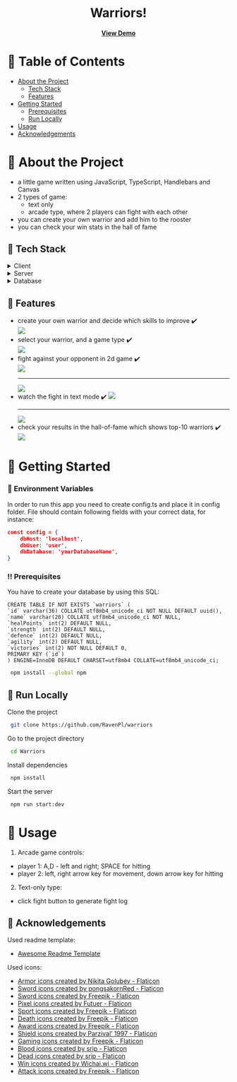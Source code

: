 <div align="center">  
  <h1>Warriors!</h1>
<h4>
    <a href="https://warriors.networkmanager.pl/warriors">View Demo</a>
</h4>
</div>  

<!-- Table of Contents -->  

# :notebook_with_decorative_cover: Table of Contents

- [About the Project](#star2-about-the-project)
    * [Tech Stack](#space_invader-tech-stack)
    * [Features](#dart-features)
- [Getting Started](#toolbox-getting-started)
    * [Prerequisites](#bangbang-prerequisites)
    * [Run Locally](#running-run-locally)
- [Usage](#eyes-usage)
- [Acknowledgements](#gem-acknowledgements)

# :star2: About the Project

* a little game written using JavaScript, TypeScript, Handlebars and Canvas
* 2 types of game:
  - text only
  - arcade type, where 2 players can fight with each other
* you can create your own warrior and add him to the rooster
* you can check your win stats in the hall of fame

## :space_invader: Tech Stack

<details>  
  <summary>Client</summary>  
  <ul>  
    <li>JavaScript</li>
    <li>HTML Canvas</li>
    <li>Handlebars</li>  
    <li>Skeleton</li>

  </ul>  
</details>  
<details>  
  <summary>Server</summary>  
  <ul>  
    <li>Express</li>  
    <li>Typescript</li>
  </ul>  
</details>  

<details>  
<summary>Database</summary>  
  <ul>  
    <li>MySQL</li>  
  </ul>  
</details>  

<!-- Features -->  

## :dart: Features

- create your own warrior and decide which skills to improve :heavy_check_mark: <br>
  <img src="./utils/images/create-warrior.jpg"/>
- select your warrior, and a game type :heavy_check_mark: <br>
  <img src="./utils/images/home.jpg"/>
- fight against your opponent in 2d game :heavy_check_mark: <br>
  <img src="./utils/images/arena.jpg"/>
  <hr>
  <img src="./utils/images/arena-death.jpg"/>
- watch the fight in text mode :heavy_check_mark:
  <img src="./utils/images/text-arena.jpg"/>
  <hr>
  <img src="./utils/images/text-arena-2.jpg"/>
- check your results in the hall-of-fame which shows top-10 warriors :heavy_check_mark: <br>
  <img src="./utils/images/hall-of-fame.jpg"/>

# :toolbox: Getting Started

### :key: Environment Variables

In order to run this app you need to create config.ts and place it in config folder. File should contain following
fields with your correct data, for instance:

```json  
const config = {  
    dbHost: 'localhost',  
    dbUser: 'user',  
    dbDatabase: 'yourDatabaseName',
}
```

<!-- Prerequisites -->  

### :bangbang: Prerequisites

You have to create your database by using this SQL:

```
CREATE TABLE IF NOT EXISTS `warriors` (
`id` varchar(36) COLLATE utf8mb4_unicode_ci NOT NULL DEFAULT uuid(),
`name` varchar(20) COLLATE utf8mb4_unicode_ci NOT NULL,
`healPoints` int(2) DEFAULT NULL,
`strength` int(2) DEFAULT NULL,
`defence` int(2) DEFAULT NULL,
`agility` int(2) DEFAULT NULL,
`victories` int(2) NOT NULL DEFAULT 0,
PRIMARY KEY (`id`)
) ENGINE=InnoDB DEFAULT CHARSET=utf8mb4 COLLATE=utf8mb4_unicode_ci;
```

```bash  
 npm install --global npm  
```  

<!-- Run Locally -->  

## :running: Run Locally

Clone the project

```bash  
 git clone https://github.com/RavenPl/warriors
```  

Go to the project directory

```bash  
 cd Warriors 
```  

Install dependencies

```bash  
 npm install  
```  

Start the server

```bash  
 npm run start:dev
```  

<!-- Usage -->  

# :eyes: Usage

1. Arcade game controls:

* player 1: A,D - left and right; SPACE for hitting
* player 2: left, right arrow key for movement, down arrow key for hitting

2. Text-only type:

* click fight button to generate fight log

<!-- Acknowledgments -->

## :gem: Acknowledgements

Used readme template:

- [Awesome Readme Template](https://github.com/Louis3797/awesome-readme-template)

Used icons:

* <a href="https://www.flaticon.com/free-icons/armor" title="armor icons">Armor icons created by Nikita Golubev -
  Flaticon</a>
* <a href="https://www.flaticon.com/free-icons/sword" title="sword icons">Sword icons created by pongsakornRed -
  Flaticon</a>
* <a href="https://www.flaticon.com/free-icons/sword" title="sword icons">Sword icons created by Freepik - Flaticon</a>
* <a href="https://www.flaticon.com/free-icons/pixel" title="pixel icons">Pixel icons created by Futuer - Flaticon</a>
* <a href="https://www.flaticon.com/free-icons/sport" title="sport icons">Sport icons created by Freepik - Flaticon</a>
* <a href="https://www.flaticon.com/free-icons/death" title="death icons">Death icons created by Freepik - Flaticon</a>
* <a href="https://www.flaticon.com/free-icons/award" title="award icons">Award icons created by Freepik - Flaticon</a>
* <a href="https://www.flaticon.com/free-icons/shield" title="shield icons">Shield icons created by Parzival’ 1997 -
  Flaticon</a>
* <a href="https://www.flaticon.com/free-icons/gaming" title="gaming icons">Gaming icons created by Freepik -
  Flaticon</a>
* <a href="https://www.flaticon.com/free-icons/blood" title="blood icons">Blood icons created by srip - Flaticon</a>
* <a href="https://www.flaticon.com/free-icons/dead" title="dead icons">Dead icons created by srip - Flaticon</a>
* <a href="https://www.flaticon.com/free-icons/win" title="win icons">Win icons created by Wichai.wi - Flaticon</a>
* <a href="https://www.flaticon.com/free-icons/attack" title="attack icons">Attack icons created by Freepik -
  Flaticon</a>
